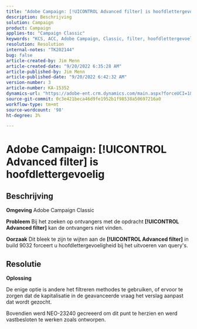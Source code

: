 ```yaml
---
title: "Adobe Campaign: [!UICONTROL Advanced filter] is hoofdlettergevoelig"
description: Beschrijving
solution: Campaign
product: Campaign
applies-to: "Campaign Classic"
keywords: "KCS, ACC, Adobe Campaign, Classic, filter, hoofdlettergevoelig, hoofdlettergebruik, NEO-23240"
resolution: Resolution
internal-notes: "TK202144"
bug: false
article-created-by: Jim Menn
article-created-date: "9/20/2022 6:35:28 AM"
article-published-by: Jim Menn
article-published-date: "9/20/2022 6:42:32 AM"
version-number: 3
article-number: KA-15352
dynamics-url: "https://adobe-ent.crm.dynamics.com/main.aspx?forceUCI=1&pagetype=entityrecord&etn=knowledgearticle&id=83173d65-ae38-ed11-9db1-0022480866ad"
source-git-commit: 0c3e421beca46d9fe1952b1f98538a50697216a0
workflow-type: tm+mt
source-wordcount: '98'
ht-degree: 3%

---
```


# Adobe Campaign: [!UICONTROL Advanced filter] is hoofdlettergevoelig

## Beschrijving


<b>Omgeving</b>
Adobe Campaign Classic

<b>Probleem</b>
Bij het zoeken op ontvangers met de opdracht <b>[!UICONTROL Advanced filter]</b> kan de ontvangers niet vinden.

<b>Oorzaak</b>
Dit bleek te zijn te wijten aan de <b>[!UICONTROL Advanced filter]</b> in build 9032 forceert u hoofdlettergevoeligheid bij het uitvoeren van query&#39;s.


## Resolutie


<b>Oplossing</b>

De enige optie is andere het filtreren methodes te gebruiken, of ervoor te zorgen dat de kapitalisatie in de geavanceerde vraag het verslag aanpast dat wordt gezocht.

Bovendien werd NEO-23240 gecreeerd om dit punt te herzien en werd vastbesloten te werken zoals ontworpen.
